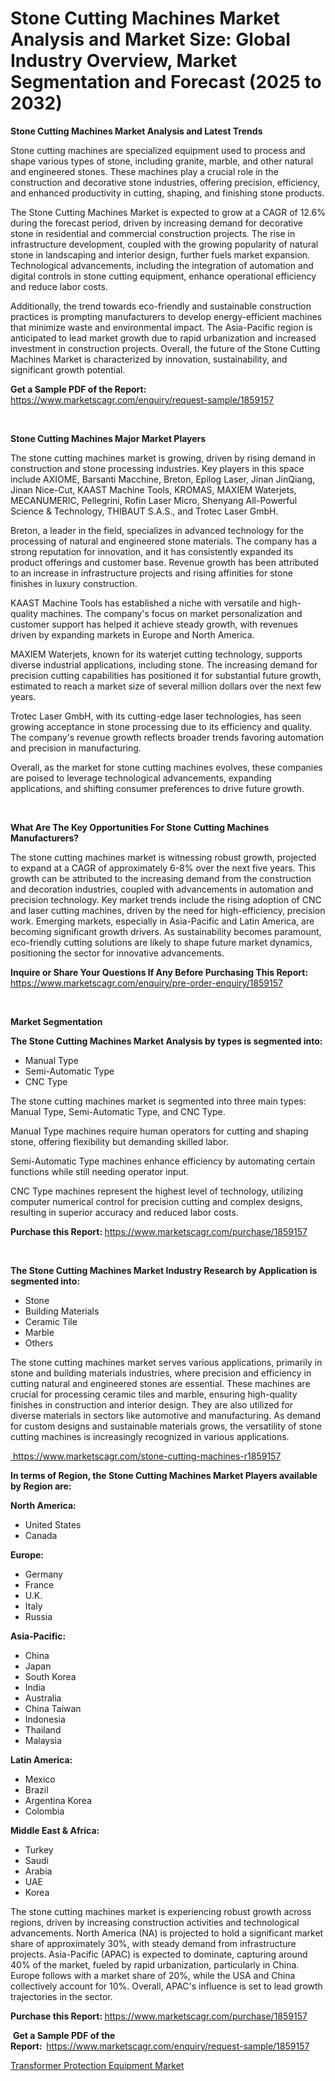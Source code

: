 <p><h1>Stone Cutting Machines Market Analysis and Market Size: Global Industry Overview, Market Segmentation and Forecast (2025 to 2032)</h1></p><p><strong>Stone Cutting Machines Market Analysis and Latest Trends</strong></p>
<p><p>Stone cutting machines are specialized equipment used to process and shape various types of stone, including granite, marble, and other natural and engineered stones. These machines play a crucial role in the construction and decorative stone industries, offering precision, efficiency, and enhanced productivity in cutting, shaping, and finishing stone products.</p><p>The Stone Cutting Machines Market is expected to grow at a CAGR of 12.6% during the forecast period, driven by increasing demand for decorative stone in residential and commercial construction projects. The rise in infrastructure development, coupled with the growing popularity of natural stone in landscaping and interior design, further fuels market expansion. Technological advancements, including the integration of automation and digital controls in stone cutting equipment, enhance operational efficiency and reduce labor costs.</p><p>Additionally, the trend towards eco-friendly and sustainable construction practices is prompting manufacturers to develop energy-efficient machines that minimize waste and environmental impact. The Asia-Pacific region is anticipated to lead market growth due to rapid urbanization and increased investment in construction projects. Overall, the future of the Stone Cutting Machines Market is characterized by innovation, sustainability, and significant growth potential.</p></p>
<p><strong>Get a Sample PDF of the Report:&nbsp;</strong> <a href="https://www.marketscagr.com/enquiry/request-sample/1859157?utm_campaign=3224&utm_medium=2&utm_source=Github&utm_content=ia&utm_term=08042025&utm_id=stone-cutting-machines">https://www.marketscagr.com/enquiry/request-sample/1859157</a></p>
<p>&nbsp;</p>
<p><strong>Stone Cutting Machines Major Market Players</strong></p>
<p><p>The stone cutting machines market is growing, driven by rising demand in construction and stone processing industries. Key players in this space include AXIOME, Barsanti Macchine, Breton, Epilog Laser, Jinan JinQiang, Jinan Nice-Cut, KAAST Machine Tools, KROMAS, MAXIEM Waterjets, MECANUMERIC, Pellegrini, Rofin Laser Micro, Shenyang All-Powerful Science & Technology, THIBAUT S.A.S., and Trotec Laser GmbH.</p><p>Breton, a leader in the field, specializes in advanced technology for the processing of natural and engineered stone materials. The company has a strong reputation for innovation, and it has consistently expanded its product offerings and customer base. Revenue growth has been attributed to an increase in infrastructure projects and rising affinities for stone finishes in luxury construction.</p><p>KAAST Machine Tools has established a niche with versatile and high-quality machines. The company's focus on market personalization and customer support has helped it achieve steady growth, with revenues driven by expanding markets in Europe and North America. </p><p>MAXIEM Waterjets, known for its waterjet cutting technology, supports diverse industrial applications, including stone. The increasing demand for precision cutting capabilities has positioned it for substantial future growth, estimated to reach a market size of several million dollars over the next few years.</p><p>Trotec Laser GmbH, with its cutting-edge laser technologies, has seen growing acceptance in stone processing due to its efficiency and quality. The company's revenue growth reflects broader trends favoring automation and precision in manufacturing.</p><p>Overall, as the market for stone cutting machines evolves, these companies are poised to leverage technological advancements, expanding applications, and shifting consumer preferences to drive future growth.</p></p>
<p>&nbsp;</p>
<p><strong>What Are The Key Opportunities For Stone Cutting Machines Manufacturers?</strong></p>
<p><p>The stone cutting machines market is witnessing robust growth, projected to expand at a CAGR of approximately 6-8% over the next five years. This growth can be attributed to the increasing demand from the construction and decoration industries, coupled with advancements in automation and precision technology. Key market trends include the rising adoption of CNC and laser cutting machines, driven by the need for high-efficiency, precision work. Emerging markets, especially in Asia-Pacific and Latin America, are becoming significant growth drivers. As sustainability becomes paramount, eco-friendly cutting solutions are likely to shape future market dynamics, positioning the sector for innovative advancements.</p></p>
<p><strong>Inquire or Share Your Questions If Any Before Purchasing This Report:</strong> <a href="https://www.marketscagr.com/enquiry/pre-order-enquiry/1859157?utm_campaign=3224&utm_medium=2&utm_source=Github&utm_content=ia&utm_term=08042025&utm_id=stone-cutting-machines">https://www.marketscagr.com/enquiry/pre-order-enquiry/1859157</a></p>
<p>&nbsp;</p>
<p><strong>Market Segmentation</strong></p>
<p><strong>The Stone Cutting Machines Market Analysis by types is segmented into:</strong></p>
<p><ul><li>Manual Type</li><li>Semi-Automatic Type</li><li>CNC Type</li></ul></p>
<p><p>The stone cutting machines market is segmented into three main types: Manual Type, Semi-Automatic Type, and CNC Type. </p><p>Manual Type machines require human operators for cutting and shaping stone, offering flexibility but demanding skilled labor. </p><p>Semi-Automatic Type machines enhance efficiency by automating certain functions while still needing operator input. </p><p>CNC Type machines represent the highest level of technology, utilizing computer numerical control for precision cutting and complex designs, resulting in superior accuracy and reduced labor costs.</p></p>
<p><strong>Purchase this Report:&nbsp;</strong><a href="https://www.marketscagr.com/purchase/1859157?utm_campaign=3224&utm_medium=2&utm_source=Github&utm_content=ia&utm_term=08042025&utm_id=stone-cutting-machines">https://www.marketscagr.com/purchase/1859157</a></p>
<p>&nbsp;</p>
<p><strong>The Stone Cutting Machines Market Industry Research by Application is segmented into:</strong></p>
<p><ul><li>Stone</li><li>Building Materials</li><li>Ceramic Tile</li><li>Marble</li><li>Others</li></ul></p>
<p><p>The stone cutting machines market serves various applications, primarily in stone and building materials industries, where precision and efficiency in cutting natural and engineered stones are essential. These machines are crucial for processing ceramic tiles and marble, ensuring high-quality finishes in construction and interior design. They are also utilized for diverse materials in sectors like automotive and manufacturing. As demand for custom designs and sustainable materials grows, the versatility of stone cutting machines is increasingly recognized in various applications.</p></p>
<p><a href="https://www.marketscagr.com/stone-cutting-machines-r1859157?utm_campaign=3224&utm_medium=2&utm_source=Github&utm_content=ia&utm_term=08042025&utm_id=stone-cutting-machines">&nbsp;https://www.marketscagr.com/stone-cutting-machines-r1859157</a></p>
<p><strong>In terms of Region, the Stone Cutting Machines Market Players available by Region are:</strong></p>
<p>
    <p> <strong> North America: </strong>
        <ul>
            <li>United States</li>
            <li>Canada</li>
        </ul>
        </p> 
    <p> <strong> Europe: </strong>
        <ul>
            <li>Germany</li>
            <li>France</li>
            <li>U.K.</li>
            <li>Italy</li>
            <li>Russia</li>
        </ul>
        </p> 
    <p> <strong> Asia-Pacific: </strong>
        <ul>
            <li>China</li>
            <li>Japan</li>
            <li>South Korea</li>
            <li>India</li>
            <li>Australia</li>
            <li>China Taiwan</li>
            <li>Indonesia</li>
            <li>Thailand</li>
            <li>Malaysia</li>
        </ul>
        </p> 
    <p> <strong> Latin America: </strong>
        <ul>
            <li>Mexico</li>
            <li>Brazil</li>
            <li>Argentina Korea</li>
            <li>Colombia</li>
        </ul>
        </p> 
    <p> <strong> Middle East & Africa: </strong>
        <ul>
            <li>Turkey</li>
            <li>Saudi</li>
            <li>Arabia</li>
            <li>UAE</li>
            <li>Korea</li>
        </ul>
    </p>
    </p>
<p><p>The stone cutting machines market is experiencing robust growth across regions, driven by increasing construction activities and technological advancements. North America (NA) is projected to hold a significant market share of approximately 30%, with steady demand from infrastructure projects. Asia-Pacific (APAC) is expected to dominate, capturing around 40% of the market, fueled by rapid urbanization, particularly in China. Europe follows with a market share of 20%, while the USA and China collectively account for 10%. Overall, APAC's influence is set to lead growth trajectories in the sector.</p></p>
<p><strong>Purchase this Report: </strong><a href="https://www.marketscagr.com/purchase/1859157?utm_campaign=3224&utm_medium=2&utm_source=Github&utm_content=ia&utm_term=08042025&utm_id=stone-cutting-machines">https://www.marketscagr.com/purchase/1859157</a></p>
<p>&nbsp;<strong>Get a Sample PDF of the Report:&nbsp;&nbsp;</strong><a href="https://www.marketscagr.com/enquiry/request-sample/1859157?utm_campaign=3224&utm_medium=2&utm_source=Github&utm_content=ia&utm_term=08042025&utm_id=stone-cutting-machines">https://www.marketscagr.com/enquiry/request-sample/1859157</a></p>
<p><strong></strong></p>
<p><p><a href="https://github.com/jhamygunler/Market-Research-Report-List-1/blob/main/transformer-protection-equipment-market.md?utm_campaign=3224&utm_medium=2&utm_source=Github&utm_content=ia&utm_term=08042025&utm_id=stone-cutting-machines">Transformer Protection Equipment Market</a></p></p>